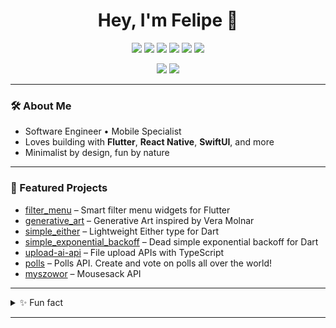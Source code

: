 <!-- felipeddev's GitHub Profile README -->

<h1 align="center">Hey, I'm Felipe 👋</h1>

<p align="center">
  <img src="https://img.shields.io/badge/Mobile%20Specialist-22272E?style=for-the-badge&logo=flutter&logoColor=42a5f5">
  <img src="https://img.shields.io/badge/Flutter-22272E?style=for-the-badge&logo=flutter&logoColor=42a5f5">
  <img src="https://img.shields.io/badge/Dart-22272E?style=for-the-badge&logo=dart&logoColor=0175C2">
  <img src="https://img.shields.io/badge/React%20Native-22272E?style=for-the-badge&logo=react&logoColor=61DAFB">
  <img src="https://img.shields.io/badge/SwiftUI-22272E?style=for-the-badge&logo=swift&logoColor=FA7343">
  <img src="https://img.shields.io/badge/TypeScript-22272E?style=for-the-badge&logo=typescript&logoColor=3178C6">
</p>

<p align="center">
  <img src="https://img.shields.io/badge/dark--mode-always-22272E?style=for-the-badge&logo=github&logoColor=white">
  <a href="https://www.linkedin.com/in/felipeddev/" target="_blank">
    <img src="https://img.shields.io/badge/LinkedIn-felipeddev-22272E?style=for-the-badge&logo=linkedin&logoColor=0A66C2">
  </a>
</p>

---

### 🛠️ About Me

- Software Engineer • Mobile Specialist
- Loves building with **Flutter**, **React Native**, **SwiftUI**, and more
- Minimalist by design, fun by nature

---

### 🚀 Featured Projects

- [filter_menu](https://github.com/felipeddev/filter_menu) – Smart filter menu widgets for Flutter
- [generative_art](https://github.com/felipeddev/generative_art) – Generative Art inspired by Vera Molnar
- [simple_either](https://github.com/felipeddev/simple_either) – Lightweight Either type for Dart
- [simple_exponential_backoff](https://github.com/felipeddev/simple_exponential_backoff) – Dead simple exponential backoff for Dart
- [upload-ai-api](https://github.com/felipeddev/upload-ai-api) – File upload APIs with TypeScript
- [polls](https://github.com/felipeddev/polls) – Polls API. Create and vote on polls all over the world!
- [myszowor](https://github.com/felipeddev/myszowor) – Mousesack API

---

<details>
  <summary>✨ Fun fact</summary>
  <p>
    I always code in dark mode.<br>
    Light themes give me 404 vibes.
  </p>
</details>

---
<!---
felipeddev/felipeddev is a ✨ special ✨ repository because its `README.md` (this file) appears on your GitHub profile.
You can click the Preview link to take a look at your changes.
--->
